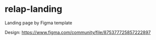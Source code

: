 # relap-landing
Landing page by Figma template

Design: https://www.figma.com/community/file/875377725857222897
